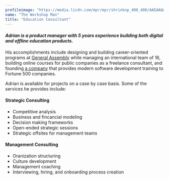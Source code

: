 ```yaml
---
profileimage: "https://media.licdn.com/mpr/mpr/shrinknp_400_400/AAEAAQAAAAAAAAVeAAAAJGFmNmZkZWUwLWYxOTMtNGIyMC05OWJlLTJmZjhhN2UxNGQyYQ.jpg"
name: "The Workshop Man"
title: "Education Consultant"
---
```


#### *Adrian is a product manager with 5 years experience building both digital and offline education products.*

His accomplishments include designing and building career-oriented programs at [General Assembly](http://generalassemb.ly) while managing an international team of 16, building online courses for public companies as a freelance consultant, and founding [a company](http://www.wheelhouse.io) that provides modern software development training to Fortune 500 companies.

Adrian is available for projects on a case by case basis. Some of the services he provides include:

#### Strategic Consulting
* Competitive analysis
* Business and fincancial modeling
* Decision making frameworks
* Open-ended strategic sessions
* Strategic offsites for management teams

#### Management Consulting
* Oranization structuring
* Culture development
* Management coaching
* Interviewing, hiring, and onboarding process creation
